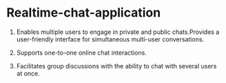 # Realtime-chat-application
1. Enables multiple users to engage in private and public chats.Provides a
user-friendly interface for simultaneous multi-user conversations.

2. Supports one-to-one online chat interactions.

3. Facilitates group discussions with the ability to chat with several users at
once.
